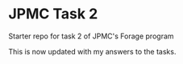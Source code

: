 # JPMC Task 2
Starter repo for task 2 of JPMC's Forage program

This is now updated with my answers to the tasks.
